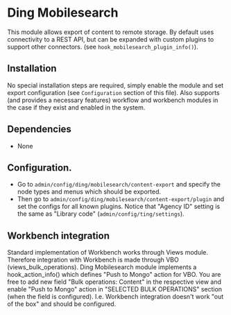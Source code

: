 # Ding Mobilesearch
This module allows export of content to remote storage.
By default uses connectivity to a REST API, but can be expanded with custom plugins
to support other connectors. (see `hook_mobilesearch_plugin_info()`).

## Installation
No special installation steps are required, simply enable the module and set
export configuration (see `Configuration` section of this file).
Also supports (and provides a necessary features) workflow and workbench modules
in the case if they exist and enabled in the system.

## Dependencies
* None

## Configuration.
- Go to `admin/config/ding/mobilesearch/content-export` and specify the node types and menus which should be exported.
- Then go to `admin/config/ding/mobilesearch/content-export/plugin` and set the configs for all known plugins. Notice that "Agency ID" setting is the same as "Library code" (`admin/config/ting/settings`).


## Workbench integration
Standard implementation of Workbench works through Views module. Therefore integration with Workbench
is made through VBO (views_bulk_operations).
Ding Mobilesearch module implements a hook_action_info()
which defines "Push to Mongo" action for VBO. You are free to add new field
"Bulk operations: Content" in the respective view and enable "Push to Mongo" action in
"SELECTED BULK OPERATIONS" section (when the field is configured).
I.e. Workbench integration doesn't work "out of the box" and should be configured.
